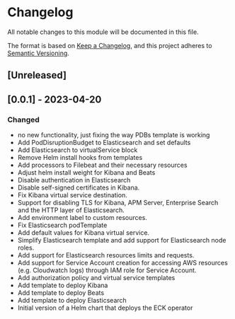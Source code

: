 # Changelog

All notable changes to this module will be documented in this file.

The format is based on [Keep a Changelog](https://keepachangelog.com/en/1.0.0/),
and this project adheres to [Semantic Versioning](https://semver.org/spec/v2.0.0.html).

## [Unreleased]

## [0.0.1] - 2023-04-20
### Changed
- no new functionality, just fixing the way PDBs template is working
- Add PodDisruptionBudget to Elasticsearch and set defaults
- Add Elasticsearch to virtualService block
- Remove Helm install hooks from templates
- Add processors to Filebeat and their necessary resources
- Adjust helm install weight for Kibana and Beats
- Disable authentication in Elasticsearch
- Disable self-signed certificates in Kibana.
- Fix Kibana virtual service destination.
- Support for disabling TLS for Kibana, APM Server, Enterprise Search and the HTTP layer of Elasticsearch.
- Add environment label to custom resources.
- Fix Elasticsearch podTemplate
- Add default values for Kibana virtual service.
- Simplify Elasticsearch template and add support for Elasticsearch node roles.
- Add support for Elasticsearch resources limits and requests.
- Add support for Service Account creation for accessing AWS resources (e.g. Cloudwatch logs) through IAM role for Service Account.
- Add authorization policy and virtual service templates
- Add template to deploy Kibana
- Add template to deploy Beats
- Add template to deploy Elasticsearch
- Initial version of a Helm chart that deploys the ECK operator
